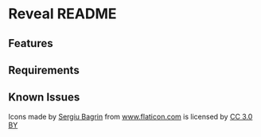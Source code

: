 # Reveal README


## Features


## Requirements


## Known Issues



<div>Icons made by <a href="https://www.flaticon.com/authors/sergiu-bagrin" title="Sergiu Bagrin">Sergiu Bagrin</a> from <a href="https://www.flaticon.com/" title="Flaticon">www.flaticon.com</a> is licensed by <a href="http://creativecommons.org/licenses/by/3.0/" title="Creative Commons BY 3.0" target="_blank">CC 3.0 BY</a></div>
